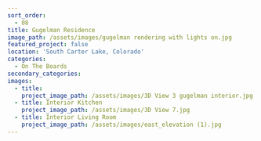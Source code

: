 ```yaml
---
sort_order:
  - 08
title: Gugelman Residence
image_path: /assets/images/gugelman rendering with lights on.jpg
featured_project: false
location: 'South Carter Lake, Colorado'
categories:
  - On The Boards
secondary_categories:
images:
  - title:
    project_image_path: /assets/images/3D View 3 gugelman interior.jpg
  - title: Interior Kitchen
    project_image_path: /assets/images/3D View 7.jpg
  - title: Interior Living Room
    project_image_path: /assets/images/east_elevation (1).jpg
---
```


